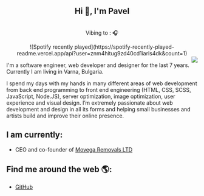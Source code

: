 <div align="center" width="50">
<h2 align="center">Hi 👋, I'm Pavel</h2>
<br> Vibing to : 🎧  </strong></p>
![Spotify recently played](https://spotify-recently-played-readme.vercel.app/api?user=znm4hitug9zd40cd1iarls4dk&count=1) 
 <br>
</div>

<img align="right" src="https://github-readme-stats.vercel.app/api?username=perov93&hide_title=false">

I'm a software engineer, web developer and designer for the last 7 years. Currently I am living in Varna, Bulgaria.

I spend my days with my hands in many different areas of web development from back end programming to front end engineering (HTML, CSS, SCSS, JavaScript, Node.JS), server optimization, image optimization, user experience and visual design. I’m extremely passionate about web development and design in all its forms and helping small businesses and artists build and improve their online presence.

## I am currently:
 - CEO and co-founder of [Movega Removals LTD](https://www.movega.co.uk)
## Find me around the web 🌎:
 - [GitHub](https://github.com/perov93)
